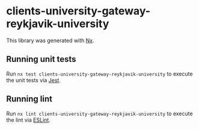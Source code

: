 # clients-university-gateway-reykjavik-university

This library was generated with [Nx](https://nx.dev).

## Running unit tests

Run `nx test clients-university-gateway-reykjavik-university` to execute the unit tests via [Jest](https://jestjs.io).

## Running lint

Run `nx lint clients-university-gateway-reykjavik-university` to execute the lint via [ESLint](https://eslint.org/).
